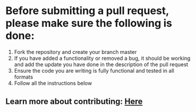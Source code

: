 # Before submitting a pull request, please make sure the following is done:
1. Fork the repository and create your branch master
2. If you have added a functionality or removed a bug, it should be working and add the update you have done in the description of the pull request
3. Ensure the code you are writing is fully functional and tested in all formats
4. Follow all the instructions below
## Learn more about contributing: [Here](https://github.com/monitor-ai/Lykos/blob/master/CONTRIBUTING.md)
